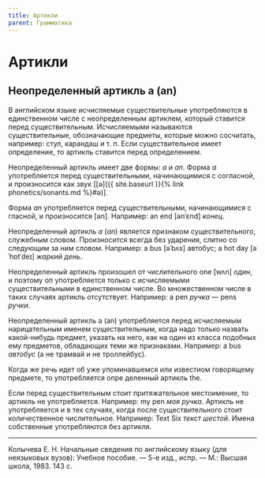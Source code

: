 ```yaml
---
title: Артикли
parent: Грамматика
---
```


# Артикли

## Неопределенный артикль a (an)

В английском языке исчисляемые существительные употребляются в
единственном числе с неопределенным артиклем, который ставится перед
существительным.  Исчисляемыми называются существительные,
обозначающие предметы, которые можно сосчитать, например: стул,
карандаш и т. п.  Если существительное имеет определение, то артикль
ставится перед определением.

Неопределенный артикль имеет две формы: *a* и *an*.  Форма *a*
употребляется перед существительными, начинающимися с согласной, и
произносится как звук [[ə]({{ site.baseurl }}{% link phonetics/sonants.md %}#ə)].

Форма *an* употребляется перед существительными, начинающимися с
гласной, и произносится [ən]. Например: an end [ənˈɛnd] *конец*.

Неопределенный артикль *a* (*an*) является признаком существительного,
служебным словом.  Произносится всегда без ударения, слитно со
следующим за ним словом.  Например: a bus [əˈbʌs] автобус; a hot day
[əˈhɒtˈdeɪ] *жаркий день*.

Неопределенный артикль произошел от числительного one [wʌn] *один*, и
поэтому оп употребляется только с исчисляемыми существительными в
единственном числе.  Во множественном числе в таких случаях артикль
отсутствует. Например: a pen *ручка* — pens *ручки*.

Неопределенный артикль a (an) употребляется перед исчисляемым
нарицательным именем существительным, когда надо только назвать
какой-нибудь предмет, указать на него, как на один из класса подобных
ему предметов, обладающих теми же признаками.  Например: a bus
*автобус* (а не трамвай и не троллейбус).

Когда же речь идет об уже упоминавшемся или известиом говорящему
предмете, то употребляется опре деленный артикль the.

Если перед существительным стоит притяжательное местоимение, то
артикль не употребляется.  Например: my pen *моя ручка*. Артикль не
употребляется и в тех случаях, когда после существительного стоит
количественное числительное.  Например: Text Six *текст шестой*.
Имена собственные употребляются без артикля.

---

Колычева Е. Н.  Начальные сведения по английскому языку (для
неязыковых вузов): Учебное пособие. — 5-е изд., испр. — М.: Высшая
школа, 1983. 143 с.

